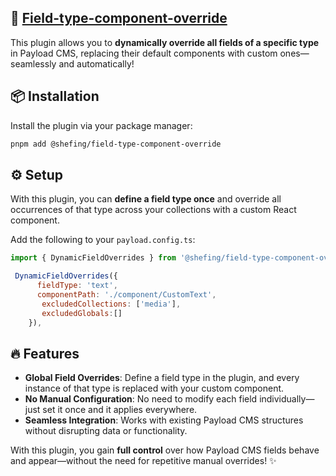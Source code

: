 ## 🔗 [Field-type-component-override](./src/index.ts)

This plugin allows you to **dynamically override all fields of a specific type** in Payload CMS, replacing their default components with custom ones—seamlessly and automatically!

## 📦 Installation

Install the plugin via your package manager:

```bash
pnpm add @shefing/field-type-component-override
```

## ⚙️ Setup

With this plugin, you can **define a field type once** and override all occurrences of that type across your collections with a custom React component.

Add the following to your `payload.config.ts`:

```javascript
import { DynamicFieldOverrides } from '@shefing/field-type-component-override';

 DynamicFieldOverrides({
      fieldType: 'text',
      componentPath: './component/CustomText',
       excludedCollections: ['media'],
       excludedGlobals:[]
    }),
```

## 🔥 Features

- **Global Field Overrides**: Define a field type in the plugin, and every instance of that type is replaced with your custom component.
- **No Manual Configuration**: No need to modify each field individually—just set it once and it applies everywhere.
- **Seamless Integration**: Works with existing Payload CMS structures without disrupting data or functionality.

With this plugin, you gain **full control** over how Payload CMS fields behave and appear—without the need for repetitive manual overrides! ✨

